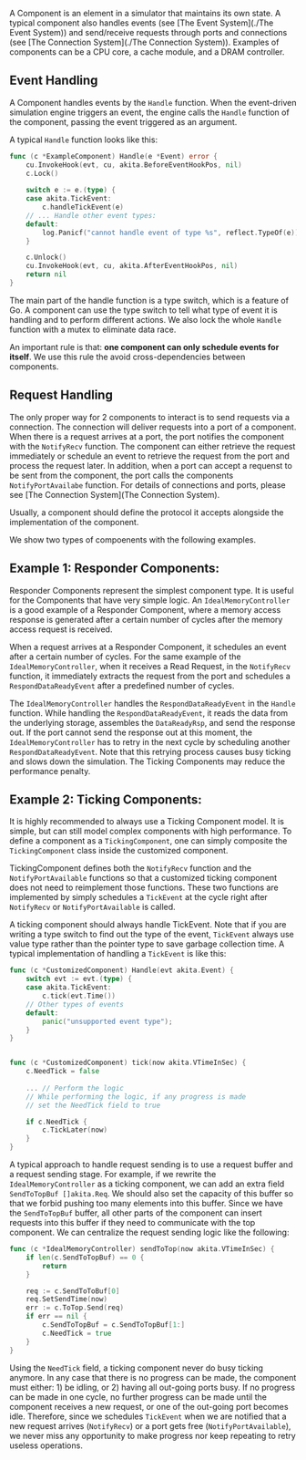 A Component is an element in a simulator that maintains its own state. A typical component also handles events (see [The Event System](./The Event System)) and send/receive requests through ports and connections (see [The Connection System](./The Connection System)). Examples of components can be a CPU core, a cache module, and a DRAM controller.

## Event Handling

A Component handles events by the `Handle` function. When the event-driven simulation engine triggers an event, the engine calls the `Handle` function of the component, passing the event triggered as an argument.

A typical `Handle` function looks like this:

```go
func (c *ExampleComponent) Handle(e *Event) error {
    cu.InvokeHook(evt, cu, akita.BeforeEventHookPos, nil)
    c.Lock()
    
    switch e := e.(type) {
    case akita.TickEvent:
        c.handleTickEvent(e)
    // ... Handle other event types:
    default:
        log.Panicf("cannot handle event of type %s", reflect.TypeOf(e))
    }

    c.Unlock()
    cu.InvokeHook(evt, cu, akita.AfterEventHookPos, nil)
    return nil
}
``` 

The main part of the handle function is a type switch, which is a feature of Go. A component can use the type switch to tell what type of event it is handling and to perform different actions. We also lock the whole `Handle` function with a mutex to eliminate data race.

An important rule is that: **one component can only schedule events for itself**. We use this rule the avoid cross-dependencies between components.

## Request Handling

The only proper way for 2 components to interact is to send requests via a connection. The connection will deliver requests into a port of a component. When there is a request arrives at a port, the port notifies the component with the `NotifyRecv` function. The component can either retrieve the request immediately or schedule an event to retrieve the request from the port and process the request later. In addition, when a port can accept a requenst to be sent from the component, the port calls the components `NotifyPortAvailabe` function. For details of connections and ports, please see [The Connection System](The Connection System).

Usually, a component should define the protocol it accepts alongside the implementation of the component. 

We show two types of compoenents with the following examples.

## Example 1: Responder Components:

Responder Components represent the simplest component type. It is useful for the Components that have very simple logic. An `IdealMemoryController` is a good example of a Responder Component, where a memory access response is generated after a certain number of cycles after the memory access request is received. 

When a request arrives at a Responder Component, it schedules an event after a certain number of cycles. For the same example of the `IdealMemoryController`, when it receives a Read Request, in the `NotifyRecv` function, it immediately extracts the request from the port and schedules a `RespondDataReadyEvent` after a predefined number of cycles. 

The `IdealMemoryController` handles the `RespondDataReadyEvent` in the `Handle` function. While handling the `RespondDataReadyEvent`, it reads the data from the underlying storage, assembles the `DataReadyRsp`, and send the response out. If the port cannot send the response out at this moment, the `IdealMemoryController` has to retry in the next cycle by scheduling another `RespondDataReadyEvent`. Note that this retrying process causes busy ticking and slows down the simulation. The Ticking Components may reduce the performance penalty. 

## Example 2: Ticking Components:

It is highly recommended to always use a Ticking Component model. It is simple, but can still model complex components with high performance. To define a component as a `TickingComponent`, one can simply composite the `TickingComponent` class inside the customized component.

TickingComponent defines both the `NotifyRecv` function and the `NotifyPortAvailable` functions so that a customized ticking component does not need to reimplement those functions. These two functions are implemented by simply schedules a `TickEvent` at the cycle right after `NotifyRecv` or `NotifyPortAvailable` is called. 

A ticking component should always handle TickEvent. Note that if you are writing a type switch to find out the type of the event, `TickEvent` always use value type rather than the pointer type to save garbage collection time. A typical implementation of handling a `TickEvent` is like this:

```go
func (c *CustomizedComponent) Handle(evt akita.Event) {
    switch evt := evt.(type) {
    case akita.TickEvent:
        c.tick(evt.Time())
    // Other types of events
    default: 
        panic("unsupported event type");
    }
}


func (c *CustomizedComponent) tick(now akita.VTimeInSec) {
    c.NeedTick = false
    
    ... // Perform the logic
    // While performing the logic, if any progress is made
    // set the NeedTick field to true

    if c.NeedTick {
        c.TickLater(now)
    }
}
```

A typical approach to handle request sending is to use a request buffer and a request sending stage. For example, if we rewrite the `IdealMemoryController` as a ticking component, we can add an extra field `SendToTopBuf []akita.Req`. We should also set the capacity of this buffer so that we forbid pushing too many elements into this buffer. Since we have the `SendToTopBuf` buffer, all other parts of the component can insert requests into this buffer if they need to communicate with the top component. We can centralize the request sending logic like the following:

```go
func (c *IdealMemoryController) sendToTop(now akita.VTimeInSec) {
    if len(c.SendToTopBuf) == 0 {
        return
    }

    req := c.SendToToBuf[0]
    req.SetSendTime(now)
    err := c.ToTop.Send(req)
    if err == nil {
        c.SendToTopBuf = c.SendToTopBuf[1:]
        c.NeedTick = true
    }
}
```

Using the `NeedTick` field, a ticking component never do busy ticking anymore. In any case that there is no progress can be made, the component must either: 1) be idling, or 2) having all out-going ports busy. If no progress can be made in one cycle, no further progress can be made until the component receives a new request, or one of the out-going port becomes idle. Therefore, since we schedules `TickEvent` when we are notified that a new request arrives (`NotifyRecv`) or a port gets free (`NotifyPortAvailable`), we never miss any opportunity to make progress nor keep repeating to retry useless operations.



 





